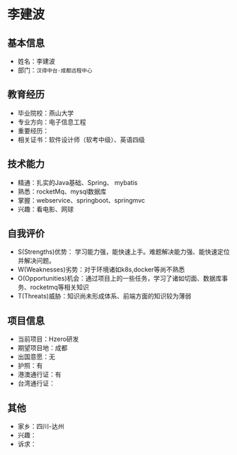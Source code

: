 # 李建波

## 基本信息

- 姓名：李建波
- 部门：`汉得中台·成都远程中心`

## 教育经历

- 毕业院校：燕山大学
- 专业方向：电子信息工程
- 重要经历：
- 相关证书：软件设计师（软考中级）、英语四级

## 技术能力
- 精通：扎实的Java基础、Spring、 mybatis
- 熟悉：rocketMq、mysql数据库
- 掌握：webservice、springboot、springmvc
- 兴趣：看电影、网球

## 自我评价

- S(Strengths)优势： 学习能力强，能快速上手。难题解决能力强、能快速定位并解决问题。
- W(Weaknesses)劣势：对于环境诸如k8s,docker等尚不熟悉
- O(Opportunities)机会：通过项目上的一些任务，学习了诸如切面、数据库事务、rocketmq等相关知识
- T(Threats)威胁：知识尚未形成体系、前端方面的知识较为薄弱

## 项目信息
- 当前项目：Hzero研发
- 期望项目地：成都
- 出国意愿：无
- 护照：有
- 港澳通行证：有
- 台湾通行证：

## 其他
- 家乡：四川-达州
- 兴趣：
- 诉求：
